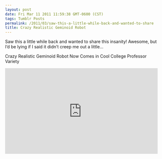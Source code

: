 ```yaml
---
layout: post
date: Fri Mar 11 2011 11:59:38 GMT-0600 (CST)
tags: Tumblr Posts
permalink: /2011/03/saw-this-a-little-while-back-and-wanted-to-share
title: Crazy Realistic Geminoid Robot
---
```


Saw this a little while back and wanted to share this insanity! Awesome, but I&rsquo;d be lying if I said it didn&rsquo;t creep me out a little&hellip;

Crazy Realistic Geminoid Robot Now Comes in Cool College Professor Variety

<iframe width="500" height="281" id="youtube_iframe" src="https://www.youtube.com/embed/uzwK02OYrTk?feature=oembed&amp;enablejsapi=1&amp;origin=http://safe.txmblr.com&amp;wmode=opaque" frameborder="0" allowfullscreen=""></iframe>
